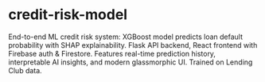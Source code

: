 # credit-risk-model
End-to-end ML credit risk system: XGBoost model predicts loan default probability with SHAP explainability. Flask API backend, React frontend with Firebase auth &amp; Firestore. Features real-time prediction history, interpretable AI insights, and modern glassmorphic UI. Trained on Lending Club data.
